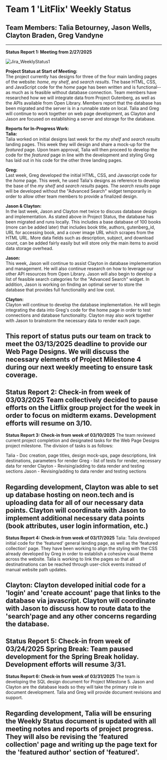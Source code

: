 # Team 1 'LitFlix' Weekly Status
## Team Members: Talia Betourney, Jason Wells, Clayton Braden, Greg Vandyne
---
**Status Report 1: Meeting from 2/27/2025**

![Jira_WeeklyStatus1](https://github.com/user-attachments/assets/88dfbe54-5e0f-4122-8da1-20f4e3f41891)

**Project Status at Start of Meeting:**  
The project currently has designs for three of the four main landing pages of the website: *home*, *my shelf*, and *search results*. The base HTML, CSS, and JavaScript code for the *home* page has been written and is functional-- as much as is feasible without database connection. Team members have researched how we will integrate data from Project Gutenberg, as well as the APIs available from Open Library. Members report that the database has been migrated and the server is in a runnable state on local. Talia and Greg will continue to work together on web page development, as Clayton and Jason are focused on establishing a server and storage for the database.

**Reports for In-Progress Work:**  
**Talia:**     
Talia worked on initial designs last week for the *my shelf* and *search results* landing pages. This week they will design and share a mock-up for the *featured* page. Upon team approval, Talia will then proceed to develop the code for the *featured* page in line with the development and styling Greg has laid out in his code for the other three landing pages. 

**Greg:**  
Last week, Greg developed the initial HTML, CSS, and Javascript code for the *home* page. This week, he used Talia's designs as reference to develop the base of the *my shelf* and *search results* pages. The *search results* page will be developed without the "Advanced Search" widget temporarily in order to allow other team members to provide a finalized design. 

**Jason & Clayton:**   
In the last week, Jason and Clayton met twice to discuss database design and implementation. As stated above in Project Status, the database has been migrated and runs locally. This includes a base database of 100 books (more can be added later) that includes book title, authors, gutenberg_id, URL for accessing book, and a cover image URL which scrapes from the HTML URL. More data fields such as description, subject, and download count, can be added fairly easily but will store only the main items to avoid data storage overhead.

**Jason:**   
This week, Jason will continue to assist Clayton in database implementation and management. He will also continue research on how to leverage our other API resources from Open Library. Jason will also begin to develop a list of feasible search categories for the "Advanced Search" widget. In addition, Jason is working on finding an optimal server to store the database that provides full functionality and low cost.

**Clayton:**   
Clayton will continue to develop the database implementation. He will begin integrating the data into Greg's code for the home page in order to test connections and database functionality. Clayton may also work together with Jason to brainstorm the necessary data to render each page. 

This report of status puts our team on track to meet the 03/13/2025 deadline to provide our Web Page Designs. We will discuss the necessary elements of Project Milestone 4 during our next weekly meeting to ensure task coverage.
---

**Status Report 2: Check-in from week of 03/03/2025**
Team collectively decided to pause efforts on the Litflix group project for the week in order to focus on midterm exams. Development efforts will resume on 3/10.
---

**Status Report 3: Check-in from week of 03/10/2025**
The team reviewed current project completion and designated tasks for the Web Page Designs project milestone. The division of tasks is as follows:

Talia - Doc creation, page titles, design mock-ups, page descriptions, link destinations, parameters for render
Greg - list of tests for render, necessary data for render
Clayton - Revising/adding to data render and testing sections
Jason - Revising/adding to data render and testing sections

Regarding development, Clayton was able to set up database hosting on neon.tech and is uploading data for all of our necessary data points. Clayton will coordinate with Jason to implement additional necessary data points (book attributes, user login information, etc.)
---

**Status Report 4: Check-in from week of 03/17/2025**
Talia:
Talia developed initial code for the 'featured' general landing page, as well as the 'featured collection' page. They have been working to align the styling with the CSS already developed by Greg in order to establish a cohesive visual theme across the website. Talia is working to link the pages so that all destinatinations can be reached through user-click events instead of manual website path updates.  

Clayton: 
Clayton developed initial code for a 'login' and 'create account' page that links to the database via javascript. Clayton will coordinate with Jason to discuss how to route data to the 'search'page and any other concerns regarding the database. 
---

**Status Report 5: Check-in from week of 03/24/2025**
Spring Break: Team paused development for the Spring Break holiday. Development efforts will resume 3/31.
---

**Status Report 6: Check-in from week of 03/31/2025**
The team is developing the SQL design document for Project Milestone 5. Jason and Clayton are the database leads so they will take the primary role in document development. Talia and Greg will provide document revisions and support.

Regarding development, Talia will be ensuring the Weekly Status document is updated with all meeting notes and reports of project progress. They will also be revising the 'featured collection' page and writing up the page text for the 'featured author' section of 'featured'. 
---